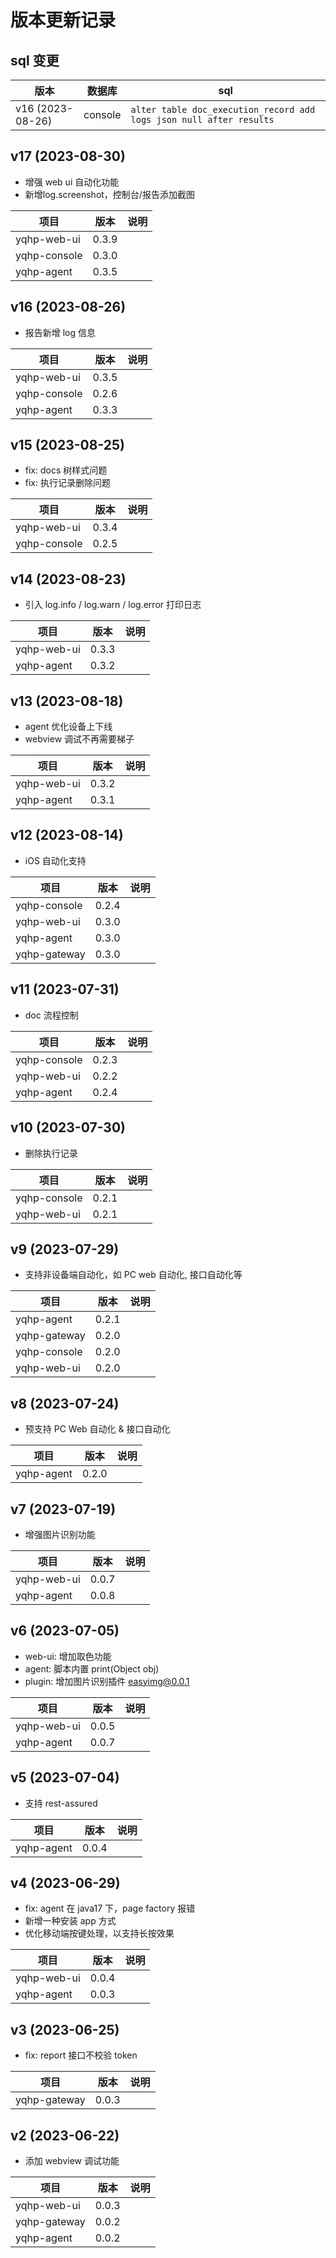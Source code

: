 # 版本更新记录

## sql 变更

| 版本             | 数据库  | sql                                                                 |
| ---------------- | ------- | ------------------------------------------------------------------- |
| v16 (2023-08-26) | console | `alter table doc_execution_record add logs json null after results` |

## v17 (2023-08-30)

- 增强 web ui 自动化功能
- 新增log.screenshot，控制台/报告添加截图

| 项目         | 版本  | 说明 |
| ------------ | ----- | ---- |
| yqhp-web-ui  | 0.3.9 |      |
| yqhp-console | 0.3.0 |      |
| yqhp-agent   | 0.3.5 |      |

## v16 (2023-08-26)

- 报告新增 log 信息

| 项目         | 版本  | 说明 |
| ------------ | ----- | ---- |
| yqhp-web-ui  | 0.3.5 |      |
| yqhp-console | 0.2.6 |      |
| yqhp-agent   | 0.3.3 |      |

## v15 (2023-08-25)

- fix: docs 树样式问题
- fix: 执行记录删除问题

| 项目         | 版本  | 说明 |
| ------------ | ----- | ---- |
| yqhp-web-ui  | 0.3.4 |      |
| yqhp-console | 0.2.5 |      |

## v14 (2023-08-23)

- 引入 log.info / log.warn / log.error 打印日志

| 项目        | 版本  | 说明 |
| ----------- | ----- | ---- |
| yqhp-web-ui | 0.3.3 |      |
| yqhp-agent  | 0.3.2 |      |

## v13 (2023-08-18)

- agent 优化设备上下线
- webview 调试不再需要梯子

| 项目        | 版本  | 说明 |
| ----------- | ----- | ---- |
| yqhp-web-ui | 0.3.2 |      |
| yqhp-agent  | 0.3.1 |      |

## v12 (2023-08-14)

- iOS 自动化支持

| 项目         | 版本  | 说明 |
| ------------ | ----- | ---- |
| yqhp-console | 0.2.4 |      |
| yqhp-web-ui  | 0.3.0 |      |
| yqhp-agent   | 0.3.0 |      |
| yqhp-gateway | 0.3.0 |      |

## v11 (2023-07-31)

- doc 流程控制

| 项目         | 版本  | 说明 |
| ------------ | ----- | ---- |
| yqhp-console | 0.2.3 |      |
| yqhp-web-ui  | 0.2.2 |      |
| yqhp-agent   | 0.2.4 |      |

## v10 (2023-07-30)

- 删除执行记录

| 项目         | 版本  | 说明 |
| ------------ | ----- | ---- |
| yqhp-console | 0.2.1 |      |
| yqhp-web-ui  | 0.2.1 |      |

## v9 (2023-07-29)

- 支持非设备端自动化，如 PC web 自动化, 接口自动化等

| 项目         | 版本  | 说明 |
| ------------ | ----- | ---- |
| yqhp-agent   | 0.2.1 |      |
| yqhp-gateway | 0.2.0 |      |
| yqhp-console | 0.2.0 |      |
| yqhp-web-ui  | 0.2.0 |      |

## v8 (2023-07-24)

- 预支持 PC Web 自动化 & 接口自动化

| 项目       | 版本  | 说明 |
| ---------- | ----- | ---- |
| yqhp-agent | 0.2.0 |      |

## v7 (2023-07-19)

- 增强图片识别功能

| 项目        | 版本  | 说明 |
| ----------- | ----- | ---- |
| yqhp-web-ui | 0.0.7 |      |
| yqhp-agent  | 0.0.8 |      |

## v6 (2023-07-05)

- web-ui: 增加取色功能
- agent: 脚本内置 print(Object obj)
- plugin: 增加图片识别插件 easyimg@0.0.1

| 项目        | 版本  | 说明 |
| ----------- | ----- | ---- |
| yqhp-web-ui | 0.0.5 |      |
| yqhp-agent  | 0.0.7 |      |

## v5 (2023-07-04)

- 支持 rest-assured

| 项目       | 版本  | 说明 |
| ---------- | ----- | ---- |
| yqhp-agent | 0.0.4 |      |

## v4 (2023-06-29)

- fix: agent 在 java17 下，page factory 报错
- 新增一种安装 app 方式
- 优化移动端按键处理，以支持长按效果

| 项目        | 版本  | 说明 |
| ----------- | ----- | ---- |
| yqhp-web-ui | 0.0.4 |      |
| yqhp-agent  | 0.0.3 |      |

## v3 (2023-06-25)

- fix: report 接口不校验 token

| 项目         | 版本  | 说明 |
| ------------ | ----- | ---- |
| yqhp-gateway | 0.0.3 |      |

## v2 (2023-06-22)

- 添加 webview 调试功能

| 项目         | 版本  | 说明 |
| ------------ | ----- | ---- |
| yqhp-web-ui  | 0.0.3 |      |
| yqhp-gateway | 0.0.2 |      |
| yqhp-agent   | 0.0.2 |      |
